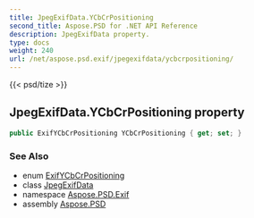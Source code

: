 ```yaml
---
title: JpegExifData.YCbCrPositioning
second_title: Aspose.PSD for .NET API Reference
description: JpegExifData property. 
type: docs
weight: 240
url: /net/aspose.psd.exif/jpegexifdata/ycbcrpositioning/
---
```

{{< psd/tize >}}
## JpegExifData.YCbCrPositioning property

```csharp
public ExifYCbCrPositioning YCbCrPositioning { get; set; }
```

### See Also

* enum [ExifYCbCrPositioning](../../../aspose.psd.exif.enums/exifycbcrpositioning/)
* class [JpegExifData](../)
* namespace [Aspose.PSD.Exif](../../jpegexifdata/)
* assembly [Aspose.PSD](../../../)


